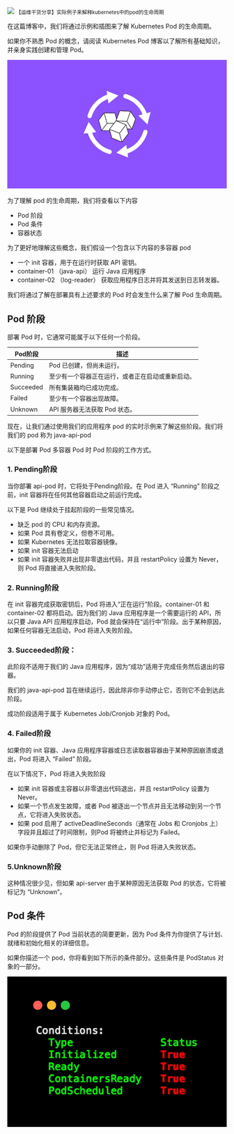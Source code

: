 <img src="/assets/image/k8s.png" style="max-width: 70%; height: auto;">
<small>【运维干货分享】实际例子来解释kubernetes中的pod的生命周期</small>

在这篇博客中，我们将通过示例和插图来了解 Kubernetes Pod 的生命周期。

如果你不熟悉 Pod 的概念，请阅读 Kubernetes Pod 博客以了解所有基础知识，并亲身实践创建和管理 Pod。

![](image-39.png)

为了理解 pod 的生命周期，我们将查看以下内容

- Pod 阶段
- Pod 条件
- 容器状态

为了更好地理解这些概念，我们假设一个包含以下内容的多容器 pod

- 一个 init 容器，用于在运行时获取 API 密钥。
- container-01 （java-api） 运行 Java 应用程序
- container-02 （log-reader） 获取应用程序日志并将其发送到日志转发器。

我们将通过了解在部署具有上述要求的 Pod 时会发生什么来了解 Pod 生命周期。

## Pod 阶段

部署 Pod 时，它通常可能属于以下任何一个阶段。

|Pod阶段	|描述|
|-|-|
|Pending|	Pod 已创建，但尚未运行。
|Running|	至少有一个容器正在运行，或者正在启动或重新启动。
|Succeeded|	所有集装箱均已成功完成。
|Failed|	至少有一个容器出现故障。
|Unknown|	API 服务器无法获取 Pod 状态。

现在，让我们通过使用我们的应用程序 pod 的实时示例来了解这些阶段。我们将我们的 pod 称为 java-api-pod

以下是部署 Pod 多容器 Pod 时 Pod 阶段的工作方式。

### 1. Pending阶段
当你部署 api-pod 时，它将处于Pending阶段。在 Pod 进入 “Running” 阶段之前，init 容器将在任何其他容器启动之前运行完成。

以下是 Pod 继续处于挂起阶段的一些常见情况。

- 缺乏 pod 的 CPU 和内存资源。
- 如果 Pod 具有卷定义，但卷不可用。
- 如果 Kubernetes 无法拉取容器镜像。
- 如果 init 容器无法启动
- 如果 init 容器失败并出现非零退出代码，并且 restartPolicy 设置为 Never，则 Pod 将直接进入失败阶段。

### 2. Running阶段

在 init 容器完成获取密钥后，Pod 将进入“正在运行”阶段。container-01 和 container-02 都将启动。因为我们的 Java 应用程序是一个需要运行的 API，所以只要 Java API 应用程序启动，Pod 就会保持在“运行中”阶段。出于某种原因，如果任何容器无法启动，Pod 将进入失败阶段。

### 3. Succeeded阶段：
此阶段不适用于我们的 Java 应用程序，因为“成功”适用于完成任务然后退出的容器。

我们的 java-api-pod 旨在继续运行，因此除非你手动停止它，否则它不会到达此阶段。

成功阶段适用于属于 Kubernetes Job/Cronjob 对象的 Pod。

### 4. Failed阶段
如果你的 init 容器、Java 应用程序容器或日志读取器容器由于某种原因崩溃或退出，Pod 将进入 “Failed” 阶段。

在以下情况下，Pod 将进入失败阶段

- 如果 init 容器或主容器以非零退出代码退出，并且 restartPolicy 设置为 Never。
- 如果一个节点发生故障，或者 Pod 被逐出一个节点并且无法移动到另一个节点，它将进入失败状态。
- 如果 pod 启用了 activeDeadlineSeconds（通常在 Jobs 和 Cronjobs 上）字段并且超过了时间限制，则Pod 将被终止并标记为 Failed。

如果你手动删除了 Pod，但它无法正常终止，则 Pod 将进入失败状态。
### 5.Unknown阶段
这种情况很少见，但如果 api-server 由于某种原因无法获取 Pod 的状态，它将被标记为 “Unknown”。

## Pod 条件

Pod 的阶段提供了 Pod 当前状态的简要更新，因为 Pod 条件为你提供了与计划、就绪和初始化相关的详细信息。

如果你描述一个 pod，你将看到如下所示的条件部分。这些条件是 PodStatus 对象的一部分。

![](image-38.png)